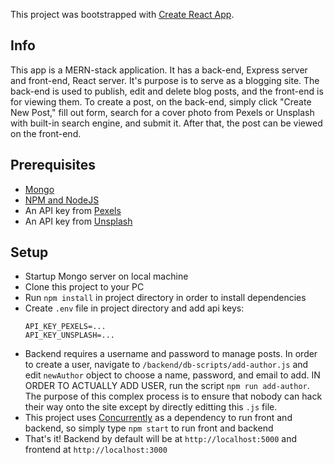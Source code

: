 This project was bootstrapped with [Create React App](https://github.com/facebook/create-react-app).

## Info
This app is a MERN-stack application. It has a back-end, Express server and front-end, React server. It's purpose is to serve as a blogging site. The back-end is used to publish, edit and delete blog posts, and the front-end is for viewing them. To create a post, on the back-end, simply click "Create New Post," fill out form, search for a cover photo from Pexels or Unsplash with built-in search engine, and submit it. After that, the post can be viewed on the front-end.

## Prerequisites

* [Mongo](https://www.mongodb.com/download-center/community)
* [NPM and NodeJS](https://www.npmjs.com/get-npm)
* An API key from [Pexels](https://www.pexels.com/api/)
* An API key from [Unsplash](https://unsplash.com/developers)

## Setup

* Startup Mongo server on local machine
* Clone this project to your PC
* Run `npm install` in project directory in order to install dependencies
* Create `.env` file in project directory and add api keys:
	```
	API_KEY_PEXELS=...
	API_KEY_UNSPLASH=...
	```
* Backend requires a username and password to manage posts. In order to create a user, navigate to `/backend/db-scripts/add-author.js` and edit `newAuthor` object to choose a name, password, and email to add. IN ORDER TO ACTUALLY ADD USER, run the script `npm run add-author`. The purpose of this complex process is to ensure that nobody can hack their way onto the site except by directly editting this `.js` file.
* This project uses [Concurrently](https://www.npmjs.com/package/concurrently) as a dependency to run front and backend, so simply type `npm start` to run front and backend
* That's it! Backend by default will be at `http://localhost:5000` and frontend at `http://localhost:3000`
